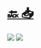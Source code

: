 #
# [🔙 ](../../)    <a href="../pdfs/320_🇪🇺 NextGenerationEU_🇪🇺⬜autoconsumo declaracion sistema almacenamiento.pdf">📥</a>
 <img src="page0.jpg">   <img src="page1.jpg"> 

            
                